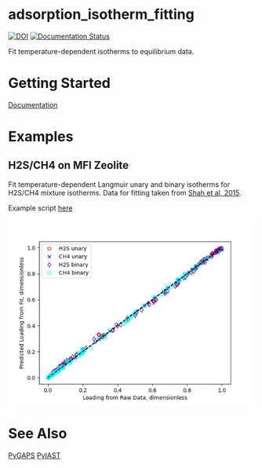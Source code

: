 # adsorption_isotherm_fitting
[![DOI](https://zenodo.org/badge/255999657.svg)](https://zenodo.org/badge/latestdoi/255999657)
[![Documentation Status](https://readthedocs.org/projects/adsorption-isotherm-fitting/badge/?version=latest)](https://adsorption-isotherm-fitting.readthedocs.io/en/latest/?badge=latest)

Fit temperature-dependent isotherms to equilibrium data.

# Getting Started

[Documentation](https://adsorption-isotherm-fitting.readthedocs.io/en/latest/)

Examples
========

H2S/CH4 on MFI Zeolite
----------------------

Fit temperature-dependent Langmuir unary and binary isotherms for H2S/CH4 mixture isotherms.
Data for fitting taken from [Shah et al, 2015](https://doi.org/10.1021/acs.langmuir.5b03015).

Example script [here](examples/h2s_ch4.py)

<p align="center">
    <img
        src="examples/h2s_ch4_example.png"
        width="640"
    />
</p>

# See Also
[PyGAPS](https://github.com/pauliacomi/pyGAPS)
[PyIAST](https://github.com/CorySimon/pyIAST)


